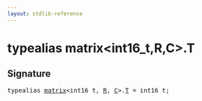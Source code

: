 ```yaml
---
layout: stdlib-reference
---
```


# typealias matrix\<int16\_t,R,C\>\.T

## Signature

<pre>
<span class='code_keyword'>typealias</span> <a href="index.md" class="code_type">matrix</a>&lt;int16_t, <a href="index.md#decl-R" class="code_var">R</a>, <a href="index.md#decl-C" class="code_var">C</a>&gt;.<a href="t-0.md" class="code_type">T</a> = int16_t;
</pre>


<script>
// Fix .md links to .html when on ReadTheDocs
if (window.location.hostname.includes('readthedocs') || 
    window.location.hostname.includes('rtfd.io')) {
  document.addEventListener('DOMContentLoaded', function() {
    const links = document.querySelectorAll('a');
    links.forEach(link => {
      if (link.getAttribute('href') && link.getAttribute('href').endsWith('.md')) {
        link.href = link.href.replace(/\.md($|#|\?)/, '.html$1');
      }
    });
  });
}
</script>
